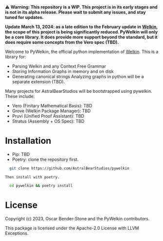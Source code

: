 ️⚠ **Warning: This repository is a WIP. This project is in its early stages and is not in its alpha release. Please wait to submit any issues, and stay tuned for updates.**

**Update March 13, 2024: as a late edition to the February update in [Welkin](https://github.com/astral-bear/welkin), the scope of this project is being significantly reduced. PyWelkin will only be a core library. It does provide more support beyond the standard, but it does require some concepts from the Vero spec (TBD).**

Welcome to PyWelkin, the official python implementation of [Welkin](https://github.com/astral-bear/welkin). This is a library for:
- Parsing Welkin and any Context Free Grammar
- Storing Information Graphs in memory and on disk 
- Generating canonical strings
Analyzing graphs in python will be a separate extension (TBD).

Many projects for AstralBearStudios will be bootstrapped using pywelkin. These include:
- Vero (Finitary Mathematical Basis): TBD
- Grove (Welkin Package Manager): TBD
- Pruvi (Unified Proof Assistant): TBD
- Stratus (Assembly + OS Spec): TBD

# Installation
  - Pip: TBD
  - Poetry: clone the repository first.
  ```bash
    git clone https://github.com/AstralBearStudios/pywelkin
  ```
    Then install with poetry.
  ```bash
    cd pywelkin && poetry install
  ```

# License
  Copyright (c) 2023, Oscar Bender-Stone and the PyWelkin contributors.

  This package is licensed under the Apache-2.0 License with LLVM Exceptions.
